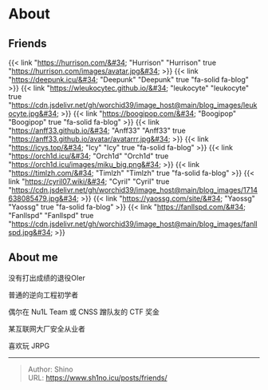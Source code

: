 # About

## Friends
{{&lt; link &#34;https://hurrison.com/&#34; &#34;Hurrison&#34; &#34;Hurrison&#34; true &#34;https://hurrison.com/images/avatar.jpg&#34; &gt;}}
{{&lt; link &#34;https://deepunk.icu/&#34; &#34;Deepunk&#34; &#34;Deepunk&#34; true &#34;fa-solid fa-blog&#34; &gt;}}
{{&lt; link &#34;https://wleukocytec.github.io/&#34; &#34;leukocyte&#34; &#34;leukocyte&#34; true &#34;https://cdn.jsdelivr.net/gh/worchid39/image_host@main/blog_images/leukocyte.jpg&#34; &gt;}}
{{&lt; link &#34;https://boogipop.com/&#34; &#34;Boogipop&#34; &#34;Boogipop&#34; true &#34;fa-solid fa-blog&#34; &gt;}}
{{&lt; link &#34;https://anff33.github.io/&#34; &#34;Anff33&#34; &#34;Anff33&#34;  true &#34;https://anff33.github.io/avatar/avatarrr.jpg&#34; &gt;}}
{{&lt; link &#34;https://icys.top/&#34; &#34;Icy&#34; &#34;Icy&#34; true &#34;fa-solid fa-blog&#34; &gt;}}
{{&lt; link &#34;https://orch1d.icu/&#34; &#34;Orch1d&#34; &#34;Orch1d&#34; true &#34;https://orch1d.icu/images/miku_big.png&#34; &gt;}}
{{&lt; link &#34;https://timlzh.com/&#34; &#34;Timlzh&#34; &#34;Timlzh&#34; true &#34;fa-solid fa-blog&#34; &gt;}}
{{&lt; link &#34;https://cyril07.wiki/&#34; &#34;Cyril&#34; &#34;Cyril&#34; true &#34;https://cdn.jsdelivr.net/gh/worchid39/image_host@main/blog_images/1714638085479.jpg&#34; &gt;}}
{{&lt; link &#34;https://yaossg.com/site/&#34; &#34;Yaossg&#34; &#34;Yaossg&#34; true &#34;fa-solid fa-blog&#34; &gt;}}
{{&lt; link &#34;https://fanllspd.com/&#34; &#34;Fanllspd&#34; &#34;Fanllspd&#34; true &#34;https://cdn.jsdelivr.net/gh/worchid39/image_host@main/blog_images/fanllspd.jpg&#34; &gt;}}

## About me

没有打出成绩的退役OIer

普通的逆向工程初学者

偶尔在 Nu1L Team 或 CNSS 蹭队友的 CTF 奖金

某互联网大厂安全从业者

喜欢玩 JRPG

---

> Author: Shino  
> URL: https://www.sh1no.icu/posts/friends/  

